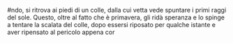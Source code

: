 #ndo, si ritrova ai piedi di un colle, dalla
 cui vetta vede spuntare i primi raggi del sole. Questo, oltre al fatto che è primavera, gli ridà speranza e lo spinge a tentare la scalata del colle, dopo essersi riposato per qualche istante e aver ripensato al pericolo appena cor

